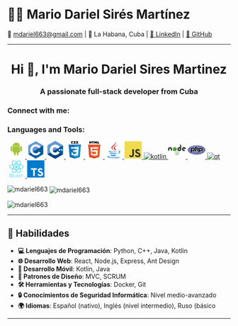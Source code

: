 # 👨‍💻 Mario Dariel Sirés Martínez

📧 mdariel663@gmail.com | 📍 La Habana, Cuba | [💼 LinkedIn](https://cu.linkedin.com/in/mario-dariel-sires-martinez) | [🐙 GitHub](http://github.com/mdariel663)

---
<h1 align="center">Hi 👋, I'm Mario Dariel Sires Martinez</h1>
<h3 align="center">A passionate full-stack developer from Cuba</h3>

<h3 align="left">Connect with me:</h3>
<p align="left">
</p>

<h3 align="left">Languages and Tools:</h3>
<p align="left"> <a href="https://developer.android.com" target="_blank" rel="noreferrer"> <img src="https://raw.githubusercontent.com/devicons/devicon/master/icons/android/android-original-wordmark.svg" alt="android" width="40" height="40"/> </a> <a href="https://www.cprogramming.com/" target="_blank" rel="noreferrer"> <img src="https://raw.githubusercontent.com/devicons/devicon/master/icons/c/c-original.svg" alt="c" width="40" height="40"/> </a> <a href="https://www.w3schools.com/cpp/" target="_blank" rel="noreferrer"> <img src="https://raw.githubusercontent.com/devicons/devicon/master/icons/cplusplus/cplusplus-original.svg" alt="cplusplus" width="40" height="40"/> </a> <a href="https://www.w3schools.com/css/" target="_blank" rel="noreferrer"> <img src="https://raw.githubusercontent.com/devicons/devicon/master/icons/css3/css3-original-wordmark.svg" alt="css3" width="40" height="40"/> </a> <a href="https://www.w3.org/html/" target="_blank" rel="noreferrer"> <img src="https://raw.githubusercontent.com/devicons/devicon/master/icons/html5/html5-original-wordmark.svg" alt="html5" width="40" height="40"/> </a> <a href="https://www.java.com" target="_blank" rel="noreferrer"> <img src="https://raw.githubusercontent.com/devicons/devicon/master/icons/java/java-original.svg" alt="java" width="40" height="40"/> </a> <a href="https://developer.mozilla.org/en-US/docs/Web/JavaScript" target="_blank" rel="noreferrer"> <img src="https://raw.githubusercontent.com/devicons/devicon/master/icons/javascript/javascript-original.svg" alt="javascript" width="40" height="40"/> </a> <a href="https://kotlinlang.org" target="_blank" rel="noreferrer"> <img src="https://www.vectorlogo.zone/logos/kotlinlang/kotlinlang-icon.svg" alt="kotlin" width="40" height="40"/> </a> <a href="https://nodejs.org" target="_blank" rel="noreferrer"> <img src="https://raw.githubusercontent.com/devicons/devicon/master/icons/nodejs/nodejs-original-wordmark.svg" alt="nodejs" width="40" height="40"/> </a> <a href="https://www.php.net" target="_blank" rel="noreferrer"> <img src="https://raw.githubusercontent.com/devicons/devicon/master/icons/php/php-original.svg" alt="php" width="40" height="40"/> </a> <a href="https://www.qt.io/" target="_blank" rel="noreferrer"> <img src="https://upload.wikimedia.org/wikipedia/commons/0/0b/Qt_logo_2016.svg" alt="qt" width="40" height="40"/> </a> <a href="https://reactjs.org/" target="_blank" rel="noreferrer"> <img src="https://raw.githubusercontent.com/devicons/devicon/master/icons/react/react-original-wordmark.svg" alt="react" width="40" height="40"/> </a> <a href="https://www.typescriptlang.org/" target="_blank" rel="noreferrer"> <img src="https://raw.githubusercontent.com/devicons/devicon/master/icons/typescript/typescript-original.svg" alt="typescript" width="40" height="40"/> </a> </p>

<p><img align="left" src="https://github-readme-stats.vercel.app/api/top-langs?username=mdariel663&show_icons=true&locale=en&layout=compact" alt="mdariel663" /></p>

<p>&nbsp;<img align="center" src="https://github-readme-stats.vercel.app/api?username=mdariel663&show_icons=true&locale=en" alt="mdariel663" /></p>

<p><img align="center" src="https://github-readme-streak-stats.herokuapp.com/?user=mdariel663&" alt="mdariel663" /></p>

---
## 💪 Habilidades
- **💻 Lenguajes de Programación**: Python, C++, Java, Kotlin  
- **🌐 Desarrollo Web**: React, Node.js, Express, Ant Design  
- **📱 Desarrollo Móvil**: Kotlin, Java  
- **📐 Patrones de Diseño**: MVC, SCRUM  
- **🛠️ Herramientas y Tecnologías**: Docker, Git  
- **🔒 Conocimientos de Seguridad Informática**: Nivel medio-avanzado  
- **🌍 Idiomas**: Español (nativo), Inglés (nivel intermedio), Ruso (básico  
---
